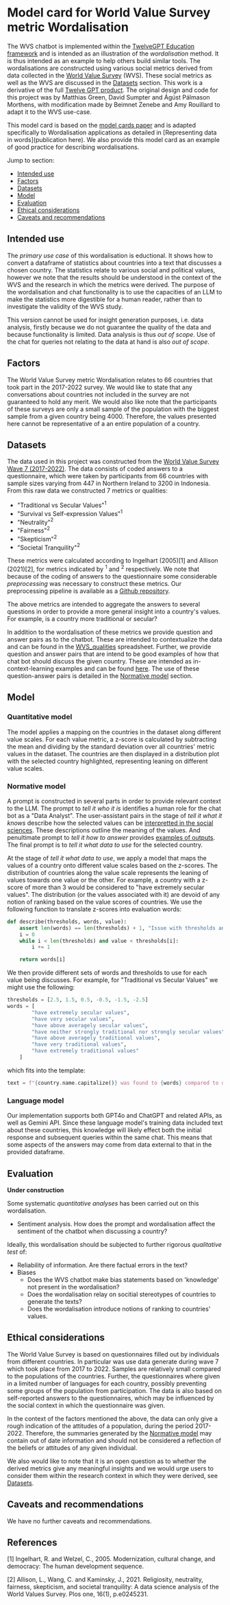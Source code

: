 # Model card for World Value Survey metric Wordalisation

The WVS chatbot is implemented within the [TwelveGPT Education framework](https://github.com/soccermatics/twelve-gpt-educational) and
is intended as an illustration of the *wordalisation* method. It is thus intended as an example to help others build similar tools. The wordalisations are constructed using various social metrics derived from data collected in the [World Value Survey](www.worldvaluessurvey.org) (WVS). These social metrics as well as the WVS are discussed in the [Datasets](#datasets) section. This work is a derivative of the full [Twelve GPT product](https://twelve.football). The original design and code for this project was by Matthias Green, David Sumpter and Ágúst Pálmason Morthens, with modification made by Beimnet Zenebe and Amy Rouillard to adapt it to the WVS use-case.

This model card is based on the [model cards paper](https://arxiv.org/abs/1810.03993) and is adapted specifically to Wordalisation applications as detailed in [Representing data in words](publication here). We also provide this model card as an example of good practice for describing wordalisations.

Jump to section:

- [Intended use](#intended-use)
- [Factors](#factors)
- [Datasets](#dataset)
- [Model](#model)
- [Evaluation](#evaluation)
- [Ethical considerations](#ethical-considerations)
- [Caveats and recommendations](#caveats-and-recommendations)

## Intended use

The _primary use case_ of this wordalisation is eductional.
It shows how to convert a dataframe of statistics about countries into a text that discusses a chosen country. The statistics relate to various social and political values, however we note that the results should be understood in the context of the WVS and the research in which the metrics were derived. The purpose of the wordalisation and chat functionality is to use the capacities of an LLM to make the statistics more digestible for a human reader, rather than to investigate the validity of the WVS study. 

This version cannot be used for insight generation purposes, i.e. data analysis, firstly because we do not guarantee the quality of the data and because functionality is limited.
Data analysis is thus _out of scope_. Use of the chat for queries not relating to the data at hand is also _out of scope_.

## Factors

The World Value Survey metric Wordalisation relates to 66 countries that took part in the 2017-2022 survey. We would like to state that any conversations about countries not included in the survey are not guaranteed to hold any merit. We would also like note that the participants of these surveys are only a small sample of the population with the biggest sample from a given country being 4000. Therefore, the values presented here cannot be representative of a an entire population of a country.

## Datasets

The data used in this project was constructed from the [World Value Survey Wave 7 (2017-2022)](https://www.worldvaluessurvey.org/WVSDocumentationWV7.jsp).
The data consists of coded answers to a questionnaire, which were taken by participants from 66 countries with sample sizes varying from 447 in Northern Ireland to 3200 in Indonesia.
From this raw data we constructed 7 metrics or qualities:

- "Traditional vs Secular Values"$^1$
- "Survival vs Self-expression Values"$^1$
- "Neutrality"$^2$
- "Fairness"$^2$
- "Skepticism"$^2$
- "Societal Tranquility"$^2$

These metrics were calculated according to Ingelhart (2005)[1] and Allison (2021)[2], for metrics indicated by $^1$ and $^2$ respectively.
We note that because of the coding of answers to the questionnaire some considerable _preprocessing_ was necessary to construct these metrics. Our preprocessing pipeline is available as a [Github repository](https://github.com/BeimnetGirma/wvs-data).

The above metrics are intended to aggregate the answers to several questions in order to provide a more general insight into a country's values. For example, is a country more traditional or secular?

In addition to the wordalisation of these metrics we provide question and answer pairs as to the chatbot. These are intended to contextualize the data and can be found in the [WVS_qualities](https://github.com/soccermatics/twelve-gpt-educational/blob/wvs_chat/data/describe/WVS_qualities.xlsx) spreadsheet. Further, we provide question and answer pairs that are intend to be good examples of how that chat bot should discuss the given country. These are intended as in-context-learning examples and can be found [here](https://github.com/soccermatics/twelve-gpt-educational/blob/wvs_chat/data/gpt_examples/WVS_examples.xlsx). The use of these question-answer pairs is detailed in the [Normative model](#normative-model) section.

## Model

### Quantitative model

The model applies a mapping on the countries in the dataset along different value scales. For each value metric, a z-score is calculated by subtracting the mean and dividing by the standard deviation over all countries' metric values in the dataset. The countries are then displayed in a distribution plot with the selected country highlighted, representing leaning on different value scales.

### Normative model


A prompt is constructed in several parts in order to provide relevant context to the LLM. The prompt to _tell it who it is_ identifies a human role for the chat bot as a "Data Analyst". The user-assistant pairs in the stage of _tell it what it knows_ describe how the selected values can be [interpretted in the social sciences](https://github.com/soccermatics/twelve-gpt-educational/blob/wvs_chat/data/describe/WVS_qualities.xlsx). These descriptions outline the meaning of the values. And penultimate prompt to _tell it how to answer_ provides [examples of outputs](https://github.com/soccermatics/twelve-gpt-educational/blob/wvs_chat/data/gpt_examples/WVS_examples.xlsx). The final prompt is to _tell it what data to use_ for the selected country.


At the stage of _tell it what data to use_, we apply a model that maps the values of a country onto different value scales based on the z-scores. The distribution of countries along the value scale represents the leaning of values towards one value or the other. For example, a country with a z-score of more than 3 would be considered to "have extremely secular values". The distribution (or the values associated with it) are devoid of any notion of ranking based on the value scores of countries. We use the following function to translate z-scores into evaluation words:

```python
def describe(thresholds, words, value):
    assert len(words) == len(thresholds) + 1, "Issue with thresholds and words"
    i = 0
    while i < len(thresholds) and value < thresholds[i]:
        i += 1

    return words[i]
```

We then provide different sets of words and thresholds to use for each value being discusses. For example, for "Traditional vs Secular Values" we might use the following:

```python
thresholds = [2.5, 1.5, 0.5, -0.5, -1.5, -2.5]
words = [
        "have extremely secular values",
        "have very secular values",
        "have above averagely secular values",
        "have neither strongly traditional nor strongly secular values",
        "have above averagely traditional values",
        "have very traditional values",
        "have extremely traditional values"
    ]
```
which fits into the template: 
```python
text = f"{country.name.capitalize()} was found to {words} compared to other countries in the same survey. "

```

### Language model

Our implementation supports both GPT4o and ChatGPT and related APIs, as well as Gemini API. Since these language model's training data included text about these countries, this knowledge will likely effect both the initial response and subsequent queries within the same chat. This means that some aspects of the answers may come from data external to that in the provided dataframe.

## Evaluation 

**Under construction**

Some systematic _quantitative analyses_ has been carried out on this wordalisation. 
- Sentiment analysis. How does the prompt and wordalisation affect the sentiment of the chatbot when discussing a country?

Ideally, this wordalisation should be subjected to further rigorous _qualitative test_ of:

- Reliability of information. Are there factual errors in the text?
- Biases
  - Does the WVS chatbot make bias statements based on 'knowledge' not present in the wordalisation?
  - Does the wordalisation relay on socitial stereotypes of countries to generate the texts?
  - Does the wordalisation introduce notions of ranking to countries' values.

## Ethical considerations

The World Value Survey is based on questionnaires filled out by individuals from different countries. In particular was use data generate during wave 7 which took place from 2017 to 2022. Samples are relatively small compared to the populations of the countries.
Further, the questionnaires where given in a limited number of languages for each country, possibly preventing some groups of the population from participation. The data is also based on self-reported answers to the questionnaires, which may be influenced by the social context in which the questionnaire was given.

In the context of the factors mentioned the above, the data can only give a rough indication of the attitudes of a population, during the period 2017-2022. Therefore, the summaries generated by the [Normative model](#normative-model) may contain out of date information and should not be considered a reflection of the beliefs or attitudes of any given individual.

We also would like to note that it is an open question as to whether the derived metrics give any meaningful insights and we would urge users to consider them within the research context in which they were derived, see [Datasets](#datasets).

## Caveats and recommendations

We have no further caveats and recommendations.

## References

[1] Ingelhart, R. and Welzel, C., 2005. Modernization, cultural change, and democracy: The human development sequence.

[2] Allison, L., Wang, C. and Kaminsky, J., 2021. Religiosity, neutrality, fairness, skepticism, and societal tranquility: A data science analysis of the World Values Survey. Plos one, 16(1), p.e0245231.
